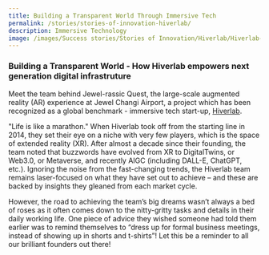 ```yaml
---
title: Building a Transparent World Through Immersive Tech
permalink: /stories/stories-of-innovation-hiverlab/
description: Immersive Technology
image: /images/Success stories/Stories of Innovation/Hiverlab/Hiverlab-01.jpg
---
```


### Building a Transparent World - How Hiverlab empowers next generation digital infrastruture 

Meet the team behind Jewel-rassic Quest, the large-scale augmented reality (AR) experience at Jewel Changi Airport, a project which has been recognized as a global benchmark - immersive tech start-up, [Hiverlab](https://www.hiverlab.com/).

"Life is like a marathon." When Hiverlab took off from the starting line in 2014, they set their eye on a niche with very few players, which is the space of extended reality (XR). After almost a decade since their founding, the team noted that buzzwords have evolved from XR to DigitalTwins, or Web3.0, or Metaverse, and recently AIGC (including DALL-E, ChatGPT, etc.). Ignoring the noise from the fast-changing trends, the Hiverlab team remains laser-focused on what they have set out to achieve – and these are backed by insights they gleaned from each market cycle.

However, the road to achieving the team’s big dreams wasn’t always a bed of roses as it often comes down to the nitty-gritty tasks and details in their daily working life. One piece of advice they wished someone had told them earlier was to remind themselves to “dress up for formal business meetings, instead of showing up in shorts and t-shirts”! Let this be a reminder to all our brilliant founders out there!
